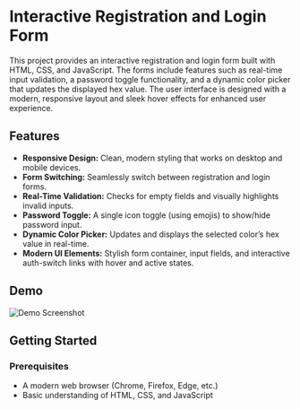 # Interactive Registration and Login Form

This project provides an interactive registration and login form built with HTML, CSS, and JavaScript. The forms include features such as real-time input validation, a password toggle functionality, and a dynamic color picker that updates the displayed hex value. The user interface is designed with a modern, responsive layout and sleek hover effects for enhanced user experience.

## Features

- **Responsive Design:** Clean, modern styling that works on desktop and mobile devices.
- **Form Switching:** Seamlessly switch between registration and login forms.
- **Real-Time Validation:** Checks for empty fields and visually highlights invalid inputs.
- **Password Toggle:** A single icon toggle (using emojis) to show/hide password input.
- **Dynamic Color Picker:** Updates and displays the selected color’s hex value in real-time.
- **Modern UI Elements:** Stylish form container, input fields, and interactive auth-switch links with hover and active states.

## Demo

![Demo Screenshot](path/to/[screenshot.png](https://raw.githubusercontent.com/zouraiz523/Interactive-Registration-and-Login-Form/refs/heads/main/Register.PNG))

## Getting Started

### Prerequisites

- A modern web browser (Chrome, Firefox, Edge, etc.)
- Basic understanding of HTML, CSS, and JavaScript
